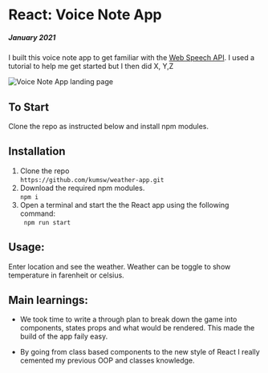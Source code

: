 # React: Voice Note App

##### January 2021

I built this voice note app to get familiar with the [Web Speech API](https://developers.google.com/web/updates/2013/01/Voice-Driven-Web-Apps-Introduction-to-the-Web-Speech-API). I used a tutorial to help me get started but I then did X, Y,Z

![Voice Note App landing page]()

## To Start

Clone the repo as instructed below and install npm modules.

## Installation

1.  Clone the repo<br/>
    `https://github.com/kumsw/weather-app.git`
2.  Download the required npm modules.<br/>
    `npm i`
3.  Open a terminal and start the the React app using the following command:<br/>` npm run start`

## Usage:

Enter location and see the weather. Weather can be toggle to show temperature in farenheit or celsius.

## Main learnings:

- We took time to write a through plan to break down the game into components, states props and what would be rendered. This made the build of the app faily easy.

- By going from class based components to the new style of React I really cemented my previous OOP and classes knowledge.
